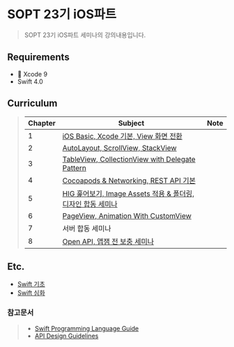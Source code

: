 # SOPT 23기 iOS파트
> SOPT 23기 iOS파트 세미나의 강의내용입니다.  


## Requirements

* 🔨  Xcode 9
* Swift 4.0


## Curriculum

> | Chapter | Subject                                  | Note |
> | --------- | --------------------------------- | ---- |
> | 1       | [iOS Basic, Xcode 기본, View 화면 전환]() |      |
> | 2      | [AutoLayout, ScrollView, StackView]() |      |
> | 3      | [TableView, CollectionView with Delegate Pattern]() |      |
> | 4      | [Cocoapods & Networking, REST API 기본]() |      |
> | 5      | [HIG 훑어보기, Image Assets 적용 & 폴더링, 디자인 합동 세미나]() |      |
> | 6      | [PageView, Animation With CustomView]() |      |
> | 7      | 서버 합동 세미나 |      |
> | 8      | [Open API, 앱잼 전 보충 세미나]() |      |

## Etc.
* [Swift 기초](https://github.com/few28/23rd-iOS-Seminar/blob/master/Swift_Basic.md)
* [Swift 심화]()
### 참고문서
> * [Swift Programming Language Guide](https://docs.swift.org/swift-book/LanguageGuide/TheBasics.html)  
> * [API Design Guidelines](https://swift.org/documentation/api-design-guidelines/)

